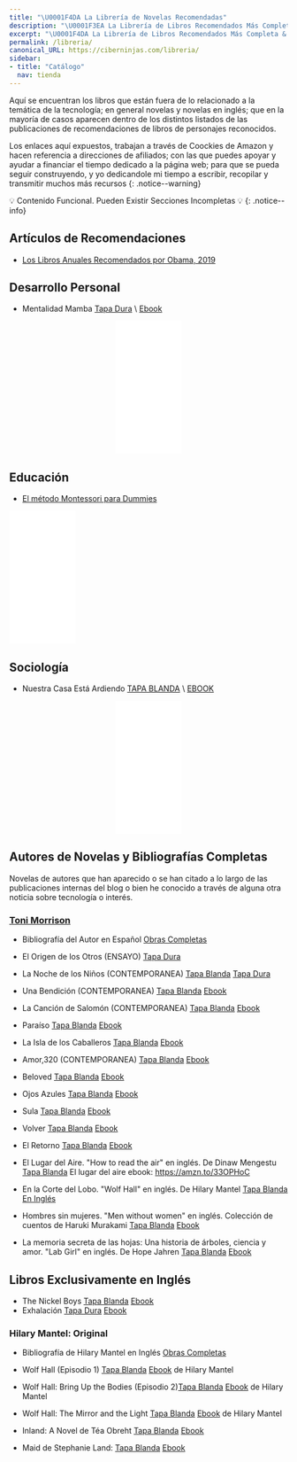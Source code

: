 ```yaml
---
title: "\U0001F4DA La Librería de Novelas Recomendadas"
description: "\U0001F3EA La Librería de Libros Recomendados Más Completa & Mucho Más"
excerpt: "\U0001F4DA La Librería de Libros Recomendados Más Completa & Mucho Más"
permalink: /libreria/
canonical_URL: https://ciberninjas.com/libreria/
sidebar:
- title: "Catálogo"
  nav: tienda
---
```


Aquí se encuentran los libros que están fuera de lo relacionado a la temática de la tecnología; en general novelas y novelas en inglés; que en la mayoría de casos aparecen dentro de los distintos listados de las publicaciones de recomendaciones de libros de personajes reconocidos.

Los enlaces aqu&iacute; expuestos, trabajan a trav&eacute;s de Coockies de Amazon y hacen referencia a direcciones de afiliados; con las que puedes apoyar y ayudar a financiar el tiempo dedicado a la p&aacute;gina web; para que se pueda seguir construyendo, y yo dedicandole mi tiempo a escribir, recopilar y transmitir muchos m&aacute;s recursos
{: .notice--warning}

💡 Contenido Funcional. Pueden Existir Secciones Incompletas 💡
{: .notice--info}

## Artículos de Recomendaciones

* [Los Libros Anuales Recomendados por Obama, 2019](/los-libros-de-obama-2019/)

## Desarrollo Personal

* Mentalidad Mamba [Tapa Dura](https://amzn.to/2pQYs1R) \ [Ebook](https://amzn.to/2M0QGv9)

<center><iframe style="width:120px;height:240px;" marginwidth="0" marginheight="0" scrolling="no" frameborder="0" src="//rcm-eu.amazon-adsystem.com/e/cm?lt1=_blank&bc1=000000&IS2=1&bg1=FFFFFF&fc1=000000&lc1=0000FF&t=ciberninjas07-21&language=es_ES&o=30&p=8&l=as4&m=amazon&f=ifr&ref=as_ss_li_til&asins=B07VPRRYPY&linkId=8e1682c9541cb9f986c4f46ef9b03c54"></iframe></center>

## Educación

* [El método Montessori para Dummies](https://amzn.to/2KZOt2e)

<iframe style="width:120px;height:240px;" marginwidth="0" marginheight="0" scrolling="no" frameborder="0" src="//rcm-eu.amazon-adsystem.com/e/cm?lt1=_blank&bc1=000000&IS2=1&bg1=FFFFFF&fc1=000000&lc1=0000FF&t=ciberninjas07-21&language=es_ES&o=30&p=8&l=as4&m=amazon&f=ifr&ref=as_ss_li_til&asins=8432905798&linkId=3386589806daeb4fef2d36b35020d2d7"></iframe>

## Sociología

* Nuestra Casa Está Ardiendo [TAPA BLANDA](https://amzn.to/2MenQqY) \ [EBOOK](https://amzn.to/2qb7mHN)

<center><iframe style="width:120px;height:240px;" marginwidth="0" marginheight="0" scrolling="no" frameborder="0" src="//rcm-eu.amazon-adsystem.com/e/cm?lt1=_blank&bc1=000000&IS2=1&bg1=FFFFFF&fc1=000000&lc1=0000FF&t=ciberninjas07-21&language=es_ES&o=30&p=8&l=as4&m=amazon&f=ifr&ref=as_ss_li_til&asins=B07YGXHY6L&linkId=5bb79cfd2b05f3971e7522b7040a4df0"></iframe></center>

## Autores de Novelas y Bibliograf&iacute;as Completas

Novelas de autores que han aparecido o se han citado a lo largo de las publicaciones internas del blog o bien he conocido a través de alguna otra noticia sobre tecnología o interés.

### [Toni Morrison](#toni-morrison)

* Bibliograf&iacute;a del Autor en Espa&ntilde;ol [Obras Completas](https://amzn.to/2MziuIA)
* El Origen de los Otros (ENSAYO) [Tapa Dura](https://amzn.to/2ZgN2kd)
* La Noche de los Ni&ntilde;os (CONTEMPORANEA) [Tapa Blanda](https://amzn.to/2Zm6rAe) [Tapa Dura](https://amzn.to/2KNubZO)
* Una Bendici&oacute;n (CONTEMPORANEA) [Tapa Blanda](https://amzn.to/2TW8TMQ) [Ebook](https://amzn.to/2Np9Zzm)
* La Canci&oacute;n de Salom&oacute;n (CONTEMPORANEA) [Tapa Blanda](https://amzn.to/2Mw2WFt) [Ebook](https://amzn.to/2Zg2D3q)
* Para&iacute;so [Tapa Blanda](https://amzn.to/2MxjInE) [Ebook](https://amzn.to/2MArPj1)
* La Isla de los Caballeros [Tapa Blanda](https://amzn.to/2Nr2Lee) [Ebook](https://amzn.to/2NoxOY0)
* Amor,320 (CONTEMPORANEA) [Tapa Blanda](https://amzn.to/2TWwMUm) [Ebook](https://amzn.to/2ZmmVs7)
* Beloved [Tapa Blanda](https://amzn.to/2L38unG) [Ebook](https://amzn.to/31ZNYv8)
* Ojos Azules [Tapa Blanda](https://amzn.to/2L0ITeT) [Ebook](https://amzn.to/31Wyw2y)
* Sula [Tapa Blanda](https://amzn.to/2NpiH0v) [Ebook](https://amzn.to/2ZaRAgH)
* Volver [Tapa Blanda](https://amzn.to/321LZX7) [Ebook](https://amzn.to/2NtBEiv)
* El Retorno [Tapa Blanda](https://amzn.to/2Zg455S) [Ebook](https://amzn.to/2ZmrPoW)

* El Lugar del Aire. "How to read the air" en ingl&eacute;s. De Dinaw Mengestu [Tapa Blanda](https://amzn.to/2KNSRRW) El lugar del aire ebook: https://amzn.to/33OPHoC
* En la Corte del Lobo. "Wolf Hall" en ingl&eacute;s. De Hilary Mantel [Tapa Blanda](https://amzn.to/2MwBgQM) [En Ingl&eacute;s](#hilary-mantel--original)
* Hombres sin mujeres. "Men without women" en ingl&eacute;s. Colecci&oacute;n de cuentos de Haruki Murakami [Tapa Blanda](https://amzn.to/2L2mhuK) [Ebook](https://amzn.to/2ZmMtFs)
* La memoria secreta de las hojas: Una historia de &aacute;rboles, ciencia y amor. "Lab Girl" en ingl&eacute;s. De Hope Jahren [Tapa Blanda](https://amzn.to/2KOk5I6) [Ebook](https://amzn.to/2ZdeLag)

## Libros Exclusivamente en Ingl&eacute;s

* The Nickel Boys [Tapa Blanda](https://amzn.to/2Nr7Q6i) [Ebook](https://amzn.to/2MwrRbW)
* Exhalaci&oacute;n [Tapa Dura](https://amzn.to/2KQKJ3n) [Ebook](https://amzn.to/2L0tNpX)

### Hilary Mantel: Original

* Bibliograf&iacute;a de Hilary Mantel en Ingl&eacute;s [Obras Completas](https://amzn.to/2Npz25l)
* Wolf Hall (Episodio 1) [Tapa Blanda](https://amzn.to/2Nm0Rvn) [Ebook](https://amzn.to/2MADOx1) de Hilary Mantel
* Wolf Hall: Bring Up the Bodies (Episodio 2)[Tapa Blanda](https://amzn.to/2TUcafu) [Ebook](https://amzn.to/3204Xxo) de Hilary Mantel
* Wolf Hall: The Mirror and the Light [Tapa Blanda](https://amzn.to/2NrE6WI) [Ebook](https://amzn.to/320IoIz) de Hilary Mantel

* Inland: A Novel de T&eacute;a Obreht [Tapa Blanda](https://amzn.to/2NpysVe) [Ebook](https://amzn.to/2MviUjb)
* Maid de Stephanie Land: [Tapa Blanda](https://amzn.to/2ZmRuxR) [Ebook](https://amzn.to/2ZptsGp)

<!--
-  [Tapa Blanda]() [Ebook]() [Saber Más]()
-  [Tapa Blanda]() [Ebook]() [Saber Más]()
-  [Tapa Blanda]() [Ebook]() [Saber Más]()
-  [Tapa Blanda]() [Ebook]() [Saber Más]()
-  [Tapa Blanda]() [Ebook]() [Saber Más]()
-  [Tapa Blanda]() [Ebook]() [Saber Más]()
-  [Tapa Blanda]() [Ebook]() [Saber Más]()
-->